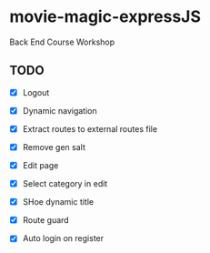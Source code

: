 # movie-magic-expressJS
Back End Course Workshop

## TODO
- [x] Logout
- [x] Dynamic navigation
- [x] Extract routes to external routes file
- [x] Remove gen salt
- [x] Edit page
- [x] Select category in edit
- [x] SHoe dynamic title 
- [x] Route guard
- [x] Auto login on register

